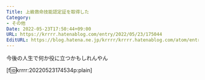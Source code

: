 ```yaml
---
Title: 上級救命技能認定証を取得した
Category:
- その他
Date: 2022-05-23T17:50:44+09:00
URL: https://krrrr.hatenablog.com/entry/2022/05/23/175044
EditURL: https://blog.hatena.ne.jp/krrrr/krrrr.hatenablog.com/atom/entry/13574176438095104052
---
```


今後の人生で何か役に立つかもしれんやん

<!-- more -->

[f:id:krrrr:20220523174534p:plain]
